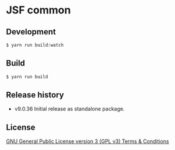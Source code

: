 # JSF common

## Development
```sh
$ yarn run build:watch
```

## Build
```sh
$ yarn run build
```

## Release history
- v9.0.36 Initial release as standalone package.

## License
[GNU General Public License version 3 (GPL v3) Terms & Conditions](https://www.gnu.org/licenses/gpl-3.0.html)
